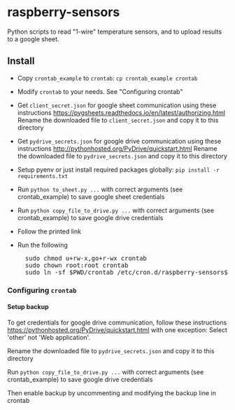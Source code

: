 # raspberry-sensors

Python scripts to read "1-wire" temperature sensors, and to upload results to a google sheet.

## Install

- Copy `crontab_example` to `crontab`: `cp crontab_example crontab`

- Modify `crontab` to your needs. See "Configuring crontab"

- Get `client_secret.json` for google sheet communication using these instructions https://pygsheets.readthedocs.io/en/latest/authorizing.html Rename the downloaded file to `client_secret.json` and copy it to this directory

- Get `pydrive_secrets.json` for google drive communication using these instructions http://pythonhosted.org/PyDrive/quickstart.html Rename the downloaded file to `pydrive_secrets.json` and copy it to this directory

- Setup pyenv or just install required packages globally: `pip install -r requirements.txt`

- Run `python to_sheet.py ...` with correct arguments (see crontab_example) to save google sheet credentials

- Run `python copy_file_to_drive.py ...` with correct arguments (see crontab_example) to save google drive credentials

- Follow the printed link

- Run the following 

    <pre>
    sudo chmod u+rw-x,go+r-wx crontab
    sudo chown root:root crontab
    sudo ln -sf $PWD/crontab /etc/cron.d/raspberry-sensors$(echo "$PWD" | sed -r s/[^a-zA-Z0-9]+/-/g)</pre>
  
### Configuring `crontab`

#### Setup backup

To get credentials for google drive communication, follow these instructions https://pythonhosted.org/PyDrive/quickstart.html with one exception: Select 'other' not 'Web application'.

Rename the downloaded file to `pydrive_secrets.json` and copy it to this directory

Run `python copy_file_to_drive.py ...` with correct arguments (see crontab_example) to save google drive credentials

Then enable backup by uncommenting and modifying the backup line in crontab
